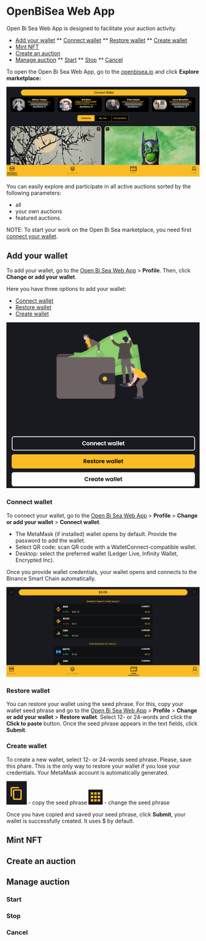 # OpenBiSea Web App

Open Bi Sea Web App is designed to facilitate your auction activity. 

* [Add your wallet](#)
** [Connect wallet](#)
** [Restore wallet](#)
** [Create wallet](#)
* [Mint NFT](#)
* [Create an auction](#)
* [Manage auction](#)
** [Start](#)
** [Stop](#)
** [Cancel](#)

To open the Open Bi Sea Web App, go to the [openbisea.io](https://openbisea.io/) and click **Explore marketplace:**

![web-app](./../media-assets/web-app/marketplace.png)

You can easily explore and participate in all active auctions sorted by the following parameters:

* all
* your own auctions
* featured auctions.

NOTE: To start your work on the Open Bi Sea marketplace, you need first [connect your wallet](#add-your-wallet). 

## Add your wallet

To add your wallet, go to the [Open Bi Sea Web App](https://app.openbisea.com/marketplace) > **Profile**. Then, click **Change or add your wallet**.

Here you have three options to add your wallet:

* [Connect wallet](#connect-wallet)
* [Restore wallet](#restore-wallet)
* [Create wallet](#create-wallet)

![add wallet](./../media-assets/web-app/add-wallet.png)

### Connect wallet

To connect your wallet, go to the [Open Bi Sea Web App](https://app.openbisea.com/marketplace) > **Profile** > **Change or add your wallet** > **Connect wallet**. 

* The MetaMask (if installed) wallet opens by default. Provide the password to add the wallet. 
* Select QR code: scan QR code with a WalletConnect-compatible wallet.
* Desktop: select the preferred wallet (Ledger Live, Infinity Wallet, Encrypted Inc).

Once you provide wallet credentials, your wallet opens and connects to the Binance Smart Chain automatically.

![wallet](./../media-assets/web-app/wallet.png)

### Restore wallet

You can restore your wallet using the seed phrase. For this, copy your wallet seed phrase and go to the [Open Bi Sea Web App](https://app.openbisea.com/marketplace) > **Profile** > **Change or add your wallet** > **Restore wallet**. Select 12- or 24-words and click the **Click to paste** button. Once the seed phrase appears in the text fields, click **Submit**.

### Create wallet

To create a new wallet, select 12- or 24-words seed phrase. Please, save this phare. This is the only way to restore your wallet if you lose your credentials. Your MetaMask account is automatically generated. 

![copy-icon](./../media-assets/web-app/copy-icon.png) - copy the seed phrase
![change-icon](./../media-assets/web-app/change-icon.png) - change the seed phrase

Once you have copied and saved your seed phrase, click **Submit**, your wallet is successfully created. It uses $ by default. 

## Mint NFT

## Create an auction

## Manage auction

### Start 
### Stop
### Cancel

